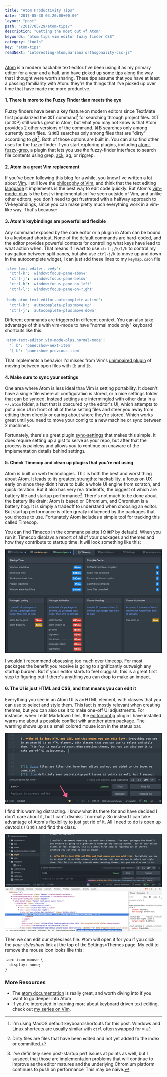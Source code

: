 ```yaml
---
title: "Atom Productivity Tips"
date: "2017-05-30 03:20:00+00:00"
layout: "post"
path: "/2017/05/29/atom-tips/"
description: "Getting the most out of Atom"
keywords: "atom tips vim editor fuzzy finder CSS"
category: "tools"
key: "atom-tips"
readNext: "interesting-atom,mariana,orthogonality-css-js"
---
```


[Atom](https://atom.io) is a modern hackable text editor.  I've been using it as my primary editor for a year and a half, and have picked up some tips along the way that I thought were worth sharing.  These tips assume that you have at least a passing familiarity with Atom: they're the things that I've picked up over time that have made me more productive.


#### 1. There is more to the Fuzzy Finder than meets the eye

Fuzzy finders have been a key feature on modern editors since TextMate first popularized the ⌘T command[^1] for searching through project files.  ⌘T (or ⌘P) still works great in Atom, but what you may not know is that Atom provides 2 other versions of the command. ⌘B searches only among currently open files.  ⇧⌘B searches only among files that are "dirty" according to git[^2].  Both of those options are built in.  You can also find other uses for the fuzzy-finder if you start exploring plugins, including [atom-fuzzy-grep](https://atom.io/packages/atom-fuzzy-grep), a plugin that lets you use the fuzzy-finder interface to search file contents using grep, [ack](https://benmccormick.org/2016/04/30/ack-tips/), ag, or ripgrep.

#### 2. Atom is a great Vim replacement

If you've been following this blog for a while, you know I've written a lot about [Vim](https://benmccormick.org/learning-vim-in-2014/).  I still love the [philosophy of Vim](https://benmccormick.org/2014/07/16/learning-vim-in-2014-vim-as-art/), and think that the text editing [language](https://benmccormick.org/2014/07/02/learning-vim-in-2014-vim-as-language/) it implements is the best way to edit code quickly.  But Atom's [vim-mode-plus](https://atom.io/packages/vim-mode-plus) is the best vi implementation I've seen outside of Vim, and unlike other editors, you don't need to get frustrated with a halfway approach to Vi-keybindings, since you can make pretty much everything work in a vim-like way.  That's because:

#### 3. Atom's keybindings are powerful and flexible

Any command exposed by the core editor or a plugin in Atom can be bound to a keyboard shortcut.  None of the default commands are hard-coded, and the editor provides powerful contexts for controlling what keys have lead to what action when.  That means if I want to use `ctrl-j/k/l/h` to control my navigation between split panes, but also use `ctrl-j/k` to move up and down in the autocomplete widget, I can just add these lines to my `keymap.cson` file

```coffeescript
'atom-text-editor, body':
  'ctrl-k': 'window:focus-pane-above'
  'ctrl-j': 'window:focus-pane-below'
  'ctrl-h': 'window:focus-pane-on-left'
  'ctrl-l': 'window:focus-pane-on-right'

'body atom-text-editor.autocomplete-active':
  'ctrl-k': 'autocomplete-plus:move-up'
  'ctrl-j': 'autocomplete-plus:move-down'
```

Different commands are triggered in different context.  You can also take advantage of this with vim-mode to have "normal mode only" keyboard shortcuts like this:

```coffeescript
'atom-text-editor.vim-mode-plus.normal-mode':
  '] b': 'pane:show-next-item'
  '[ b': 'pane:show-previous-item'
```

That implements a behavior I'd missed from Vim's [unimpaired plugin](https://github.com/tpope/vim-unimpaired) of moving between open files with `[b` and `]b`.

#### 4. Make sure to sync your settings

One area where Atom is less ideal than Vim is setting portability.  It doesn't have a single file where all configuration is stored, or a nice settings folder that can be synced.  Instead settings are intermingled with other data in a `~/.atom` folder, a fact that is obscured by the editor's UI, which attempts to put a nice UI in front of all of these setting files and steer you away from editing them directly or caring about where they're stored.  Which works great until you need to move your config to a new machine or sync between 2 machines.  

Fortunately, there's a great plugin [sync-settings](https://github.com/atom-community/sync-settings) that makes this simple.  It does require setting up a gist to serve as your repo, but after that the process is painless and allows you to continue on unaware of the implementation details behind settings.

#### 5. Check Timecop and clean up plugins that you're not using

Atom is built on web technologies.  This is both the best and worst thing about Atom.  It leads to its greatest strengths: hackability, a focus on UX early on since they didn't have to build a whole UI engine from scratch, and quick iteration.  But it also has very real tradeoffs, the biggest of which are battery life and startup performance[^3].  There's not much to be done about the battery life drain; Atom is based on Chromium, and Chromium is a battery hog.  It is simply a tradeoff to understand when choosing an editor.  But startup performance is often greatly influenced by the packages that you choose to use.  Fortunately Atom includes a simple tool for tracking this called Timecop.

You can find Timecop in the command palette (⇧⌘P by default).  When you run it, Timecop displays a report of all of your packages and themes and how they contribute to startup time.  It will look something like this:

<img alt="screenshot of timecop" src="/posts/images/atom/timecop.png"
class="full-width">

I wouldn't recommend obsessing too much over timecop.  For most packages the benefit you receive is going to significantly outweigh any startup burden.  But if your editor starts to feel sluggish, this is a great first step to figuring out if there's anything you can drop to make an impact.

#### 6. The UI is just HTML and CSS, and that means you can edit it

Everything you see in an Atom UI is an HTML element, with classes that you can use to select and style them. This fact is mostly relevant when creating themes, but you can also use it to make one-off UI adjustments.  For instance, when I edit Markdown files, the [editorconfig](https://github.com/sindresorhus/atom-editorconfig) plugin I have installed warns me about a possible conflict with another atom package. The warning shows up as a small colored mouse icon in the status bar.

<img alt="screenshot of editorconfig mouse icon in the status bar" src="/posts/images/atom/editor-mouse.png"
class="full-width">

I find this warning distracting.  I know what its there for and have decided I don't care about it, but I can't dismiss it normally.  So instead I can take advantage of Atom's flexibility to just get rid of it. All I need to do is open up devtools (⇧⌘I) and find the class.

<img alt="screenshot of editorconfig mouse icon in the status bar with devtools open" src="/posts/images/atom/editor-mouse-devtools.png"
class="full-width">

Then we can edit our styles.less file.  Atom will open it for you if you click the *your stylesheet* link at the top of the Settings>Themes page.  My edit to remove the mouse icon looks like this:

```less
.aec-icon-mouse {
  display: none;
}
```

### More Resources

- The [atom documentation](https://atom.io/docs) is really great, and worth diving into if you want to go deeper into Atom
- If you're interested in learning more about keyboard driven text editing, check out [my series on Vim](https://benmccormick.org/learning-vim-in-2014/).


[^1]: I'm using MacOS default keyboard shortcuts for this post.  Windows and Linux shortcuts are usually similar with `ctrl` often swapped for `⌘`.
[^2]: Dirty files are files that have been edited and not yet added to the index or committed.
[^3]: I've definitely seen post-startup perf issues at points as well, but I suspect that those are implementation problems that will continue to improve as the editor matures and the underlying Chromium platform continues to push on performance.  This may be naive.
